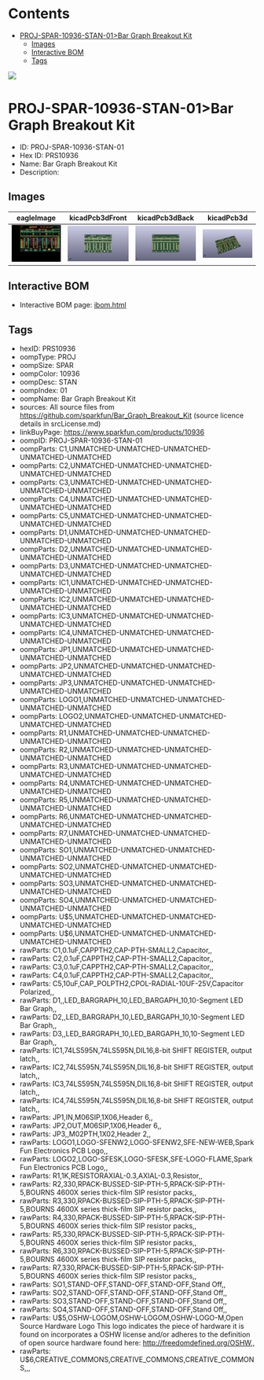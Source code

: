 



Contents
========

* [PROJ-SPAR-10936-STAN-01>Bar Graph Breakout Kit](#proj-spar-10936-stan-01bar-graph-breakout-kit)
	* [Images](#images)
	* [Interactive BOM](#interactive-bom)
	* [Tags](#tags)
  
![][im]
# PROJ-SPAR-10936-STAN-01>Bar Graph Breakout Kit

- ID: PROJ-SPAR-10936-STAN-01
- Hex ID: PRS10936
- Name: Bar Graph Breakout Kit
- Description: 

## Images
  
  

|eagleImage|kicadPcb3dFront|kicadPcb3dBack|kicadPcb3d|
| :---: | :---: | :---: | :---: |
|[![eagleImage](eagleImage_140.png)](eagleImage_.png)|[![kicadPcb3dFront](kicadPcb3dFront_140.png)](kicadPcb3dFront_.png)|[![kicadPcb3dBack](kicadPcb3dBack_140.png)](kicadPcb3dBack_.png)|[![kicadPcb3d](kicadPcb3d_140.png)](kicadPcb3d_.png)|

## Interactive BOM

- Interactive BOM page: [ibom.html](kicad/bom/ibom.html)

## Tags

- hexID: PRS10936
- oompType: PROJ
- oompSize: SPAR
- oompColor: 10936
- oompDesc: STAN
- oompIndex: 01
- oompName: Bar Graph Breakout Kit
- sources: All source files from https://github.com/sparkfun/Bar_Graph_Breakout_Kit (source licence details in srcLicense.md)
- linkBuyPage: https://www.sparkfun.com/products/10936
- oompID: PROJ-SPAR-10936-STAN-01
- oompParts: C1,UNMATCHED-UNMATCHED-UNMATCHED-UNMATCHED-UNMATCHED
- oompParts: C2,UNMATCHED-UNMATCHED-UNMATCHED-UNMATCHED-UNMATCHED
- oompParts: C3,UNMATCHED-UNMATCHED-UNMATCHED-UNMATCHED-UNMATCHED
- oompParts: C4,UNMATCHED-UNMATCHED-UNMATCHED-UNMATCHED-UNMATCHED
- oompParts: C5,UNMATCHED-UNMATCHED-UNMATCHED-UNMATCHED-UNMATCHED
- oompParts: D1,UNMATCHED-UNMATCHED-UNMATCHED-UNMATCHED-UNMATCHED
- oompParts: D2,UNMATCHED-UNMATCHED-UNMATCHED-UNMATCHED-UNMATCHED
- oompParts: D3,UNMATCHED-UNMATCHED-UNMATCHED-UNMATCHED-UNMATCHED
- oompParts: IC1,UNMATCHED-UNMATCHED-UNMATCHED-UNMATCHED-UNMATCHED
- oompParts: IC2,UNMATCHED-UNMATCHED-UNMATCHED-UNMATCHED-UNMATCHED
- oompParts: IC3,UNMATCHED-UNMATCHED-UNMATCHED-UNMATCHED-UNMATCHED
- oompParts: IC4,UNMATCHED-UNMATCHED-UNMATCHED-UNMATCHED-UNMATCHED
- oompParts: JP1,UNMATCHED-UNMATCHED-UNMATCHED-UNMATCHED-UNMATCHED
- oompParts: JP2,UNMATCHED-UNMATCHED-UNMATCHED-UNMATCHED-UNMATCHED
- oompParts: JP3,UNMATCHED-UNMATCHED-UNMATCHED-UNMATCHED-UNMATCHED
- oompParts: LOGO1,UNMATCHED-UNMATCHED-UNMATCHED-UNMATCHED-UNMATCHED
- oompParts: LOGO2,UNMATCHED-UNMATCHED-UNMATCHED-UNMATCHED-UNMATCHED
- oompParts: R1,UNMATCHED-UNMATCHED-UNMATCHED-UNMATCHED-UNMATCHED
- oompParts: R2,UNMATCHED-UNMATCHED-UNMATCHED-UNMATCHED-UNMATCHED
- oompParts: R3,UNMATCHED-UNMATCHED-UNMATCHED-UNMATCHED-UNMATCHED
- oompParts: R4,UNMATCHED-UNMATCHED-UNMATCHED-UNMATCHED-UNMATCHED
- oompParts: R5,UNMATCHED-UNMATCHED-UNMATCHED-UNMATCHED-UNMATCHED
- oompParts: R6,UNMATCHED-UNMATCHED-UNMATCHED-UNMATCHED-UNMATCHED
- oompParts: R7,UNMATCHED-UNMATCHED-UNMATCHED-UNMATCHED-UNMATCHED
- oompParts: SO1,UNMATCHED-UNMATCHED-UNMATCHED-UNMATCHED-UNMATCHED
- oompParts: SO2,UNMATCHED-UNMATCHED-UNMATCHED-UNMATCHED-UNMATCHED
- oompParts: SO3,UNMATCHED-UNMATCHED-UNMATCHED-UNMATCHED-UNMATCHED
- oompParts: SO4,UNMATCHED-UNMATCHED-UNMATCHED-UNMATCHED-UNMATCHED
- oompParts: U$5,UNMATCHED-UNMATCHED-UNMATCHED-UNMATCHED-UNMATCHED
- oompParts: U$6,UNMATCHED-UNMATCHED-UNMATCHED-UNMATCHED-UNMATCHED
- rawParts: C1,0.1uF,CAPPTH2,CAP-PTH-SMALL2,Capacitor,,
- rawParts: C2,0.1uF,CAPPTH2,CAP-PTH-SMALL2,Capacitor,,
- rawParts: C3,0.1uF,CAPPTH2,CAP-PTH-SMALL2,Capacitor,,
- rawParts: C4,0.1uF,CAPPTH2,CAP-PTH-SMALL2,Capacitor,,
- rawParts: C5,10uF,CAP_POLPTH2,CPOL-RADIAL-10UF-25V,Capacitor Polarized,,
- rawParts: D1,,LED_BARGRAPH_10,LED_BARGAPH_10,10-Segment LED Bar Graph,,
- rawParts: D2,,LED_BARGRAPH_10,LED_BARGAPH_10,10-Segment LED Bar Graph,,
- rawParts: D3,,LED_BARGRAPH_10,LED_BARGAPH_10,10-Segment LED Bar Graph,,
- rawParts: IC1,74LS595N,74LS595N,DIL16,8-bit SHIFT REGISTER, output latch,,
- rawParts: IC2,74LS595N,74LS595N,DIL16,8-bit SHIFT REGISTER, output latch,,
- rawParts: IC3,74LS595N,74LS595N,DIL16,8-bit SHIFT REGISTER, output latch,,
- rawParts: IC4,74LS595N,74LS595N,DIL16,8-bit SHIFT REGISTER, output latch,,
- rawParts: JP1,IN,M06SIP,1X06,Header 6,,
- rawParts: JP2,OUT,M06SIP,1X06,Header 6,,
- rawParts: JP3,,M02PTH,1X02,Header 2,,
- rawParts: LOGO1,LOGO-SFENW2,LOGO-SFENW2,SFE-NEW-WEB,Spark Fun Electronics PCB Logo,,
- rawParts: LOGO2,LOGO-SFESK,LOGO-SFESK,SFE-LOGO-FLAME,Spark Fun Electronics PCB Logo,,
- rawParts: R1,1K,RESISTORAXIAL-0.3,AXIAL-0.3,Resistor,,
- rawParts: R2,330,RPACK-BUSSED-SIP-PTH-5,RPACK-SIP-PTH-5,BOURNS 4600X series thick-film SIP resistor packs,,
- rawParts: R3,330,RPACK-BUSSED-SIP-PTH-5,RPACK-SIP-PTH-5,BOURNS 4600X series thick-film SIP resistor packs,,
- rawParts: R4,330,RPACK-BUSSED-SIP-PTH-5,RPACK-SIP-PTH-5,BOURNS 4600X series thick-film SIP resistor packs,,
- rawParts: R5,330,RPACK-BUSSED-SIP-PTH-5,RPACK-SIP-PTH-5,BOURNS 4600X series thick-film SIP resistor packs,,
- rawParts: R6,330,RPACK-BUSSED-SIP-PTH-5,RPACK-SIP-PTH-5,BOURNS 4600X series thick-film SIP resistor packs,,
- rawParts: R7,330,RPACK-BUSSED-SIP-PTH-5,RPACK-SIP-PTH-5,BOURNS 4600X series thick-film SIP resistor packs,,
- rawParts: SO1,STAND-OFF,STAND-OFF,STAND-OFF,Stand Off,,
- rawParts: SO2,STAND-OFF,STAND-OFF,STAND-OFF,Stand Off,,
- rawParts: SO3,STAND-OFF,STAND-OFF,STAND-OFF,Stand Off,,
- rawParts: SO4,STAND-OFF,STAND-OFF,STAND-OFF,Stand Off,,
- rawParts: U$5,OSHW-LOGOM,OSHW-LOGOM,OSHW-LOGO-M,Open Source Hardware Logo This logo indicates the piece of hardware it is found on incorporates a OSHW license and/or adheres to the definition of open source hardware found here: http://freedomdefined.org/OSHW,,
- rawParts: U$6,CREATIVE_COMMONS,CREATIVE_COMMONS,CREATIVE_COMMONS,,,



[im]: kicadPcb3d_450.png
